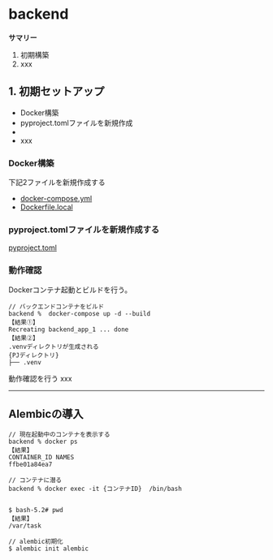 # backend

**サマリー**  
1. 初期構築
2. xxx

## 1. 初期セットアップ
- Docker構築
- pyproject.tomlファイルを新規作成
- 
- xxx

### Docker構築
下記2ファイルを新規作成する
- [docker-compose.yml](./docker-compose.yml)
- [Dockerfile.local](./Dockerfile.local)

### pyproject.tomlファイルを新規作成する
[pyproject.toml](./pyproject.toml)

###  動作確認

Dockerコンテナ起動とビルドを行う。
```terminal
// バックエンドコンテナをビルド
backend %  docker-compose up -d --build 
【結果①】
Recreating backend_app_1 ... done
【結果②】
.venvディレクトリが生成される
{PJディレクトリ}
├── .venv
```

動作確認を行う
xxx

---------------

## Alembicの導入
```terminal
// 現在起動中のコンテナを表示する
backend % docker ps
【結果】
CONTAINER_ID NAMES
ffbe01a84ea7

// コンテナに潜る
backend % docker exec -it {コンテナID}  /bin/bash


$ bash-5.2# pwd
【結果】
/var/task 

// alembic初期化
$ alembic init alembic
```